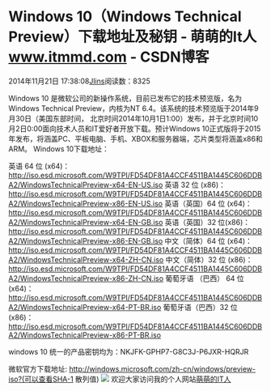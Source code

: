 
# Windows 10（Windows Technical Preview）下载地址及秘钥 - 萌萌的It人 www.itmmd.com - CSDN博客


2014年11月21日 17:38:08[Jlins](https://me.csdn.net/dyllove98)阅读数：8325


Windows 10 是微软公司的新操作系统，目前已发布它的技术预览版，名为 Windows Technical Preview，内核为NT 6.4。该系统的技术预览版于2014年9月30日（美国东部时间， 北京时间2014年10月1日1:00）发布，并于北京时间10月2日0:00面向技术人员和IT爱好者开放下载。预计Windows 10正式版将于2015年发布，将涵盖PC、平板电脑、手机、XBOX和服务器端，芯片类型将涵盖x86和ARM。
Windows 10下载地址：

英语 64 位 (x64)：
http://iso.esd.microsoft.com/W9TPI/FD54DF81A4CCF4511BA1445C606DDBA2/WindowsTechnicalPreview-x64-EN-US.iso
英语 32 位 (x86)：
http://iso.esd.microsoft.com/W9TPI/FD54DF81A4CCF4511BA1445C606DDBA2/WindowsTechnicalPreview-x86-EN-US.iso
英语（英国）64 位 (x64)：
http://iso.esd.microsoft.com/W9TPI/FD54DF81A4CCF4511BA1445C606DDBA2/WindowsTechnicalPreview-x64-EN-GB.iso
英语（英国）32 位(x86)：
http://iso.esd.microsoft.com/W9TPI/FD54DF81A4CCF4511BA1445C606DDBA2/WindowsTechnicalPreview-x86-EN-GB.iso
中文（简体）64 位 (x64)：
http://iso.esd.microsoft.com/W9TPI/FD54DF81A4CCF4511BA1445C606DDBA2/WindowsTechnicalPreview-x64-ZH-CN.iso
中文（简体）32 位 (x86)：
http://iso.esd.microsoft.com/W9TPI/FD54DF81A4CCF4511BA1445C606DDBA2/WindowsTechnicalPreview-x86-ZH-CN.iso
葡萄牙语 （巴西） 64 位 (x64)：
http://iso.esd.microsoft.com/W9TPI/FD54DF81A4CCF4511BA1445C606DDBA2/WindowsTechnicalPreview-x64-PT-BR.iso
葡萄牙语（巴西）32 位 (x86)：
http://iso.esd.microsoft.com/W9TPI/FD54DF81A4CCF4511BA1445C606DDBA2/WindowsTechnicalPreview-x86-PT-BR.iso

windows 10 统一的产品密钥均为：NKJFK-GPHP7-G8C3J-P6JXR-HQRJR

微软官方下载地址:
http://windows.microsoft.com/zh-cn/windows/preview-iso?(可以查看SHA-1 散列值)
![](http://images.cnitblog.com/blog/437282/201411/041405283617635.gif)
欢迎大家访问我的个人网站[萌萌的IT人](http://www.itmmd.com)

